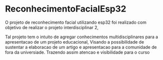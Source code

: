 # ReconhecimentoFacialEsp32

O projeto de reconhecimento facial utilizando esp32 foi realizado com objetivo de realizar o projeto interdisciplinar 2,

Tal projeto tem o intuito de agregar conhecimentos multidisciplinares para a apresentacao de um projeto educacional, Visando a possibilidade de sustentar a elaboracao de um artigo e apresentacao para a comunidade de fora da universiade. Trazendo assim atencao e visibilidade para o curso 
